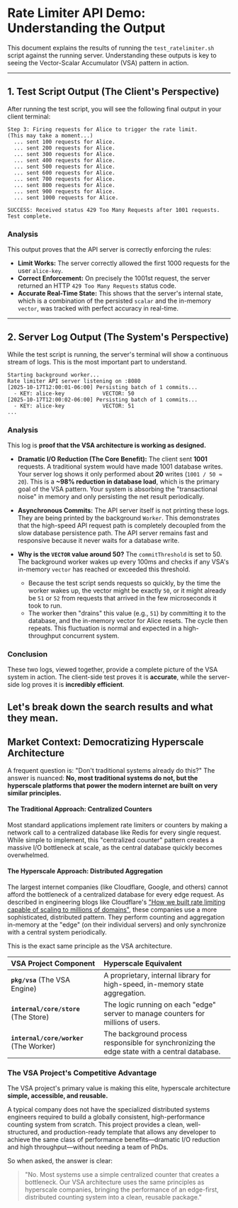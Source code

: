 # Rate Limiter API Demo: Understanding the Output

This document explains the results of running the `test_ratelimiter.sh` script against the running server. Understanding these outputs is key to seeing the Vector-Scalar Accumulator (VSA) pattern in action.

---

## 1. Test Script Output (The Client's Perspective)

After running the test script, you will see the following final output in your client terminal:

```plain text
Step 3: Firing requests for Alice to trigger the rate limit.
(This may take a moment...)
  ... sent 100 requests for Alice.
  ... sent 200 requests for Alice.
  ... sent 300 requests for Alice.
  ... sent 400 requests for Alice.
  ... sent 500 requests for Alice.
  ... sent 600 requests for Alice.
  ... sent 700 requests for Alice.
  ... sent 800 requests for Alice.
  ... sent 900 requests for Alice.
  ... sent 1000 requests for Alice.

SUCCESS: Received status 429 Too Many Requests after 1001 requests.
Test complete.
```


### Analysis

This output proves that the API server is correctly enforcing the rules:

-   **Limit Works:** The server correctly allowed the first 1000 requests for the user `alice-key`.
-   **Correct Enforcement:** On precisely the 1001st request, the server returned an HTTP `429 Too Many Requests` status code.
-   **Accurate Real-Time State:** This shows that the server's internal state, which is a combination of the persisted `scalar` and the in-memory `vector`, was tracked with perfect accuracy in real-time.

---

## 2. Server Log Output (The System's Perspective)

While the test script is running, the server's terminal will show a continuous stream of logs. This is the most important part to understand.

```plain text
Starting background worker...
Rate limiter API server listening on :8080
[2025-10-17T12:00:01-06:00] Persisting batch of 1 commits...
  - KEY: alice-key            VECTOR: 50
[2025-10-17T12:00:02-06:00] Persisting batch of 1 commits...
  - KEY: alice-key            VECTOR: 51
...
```


### Analysis

This log is **proof that the VSA architecture is working as designed.**

-   **Dramatic I/O Reduction (The Core Benefit):** The client sent **1001** requests. A traditional system would have made 1001 database writes. Your server log shows it only performed about **20** writes (`1001 / 50 ≈ 20`). This is a **~98% reduction in database load**, which is the primary goal of the VSA pattern. Your system is absorbing the "transactional noise" in memory and only persisting the net result periodically.

-   **Asynchronous Commits:** The API server itself is not printing these logs. They are being printed by the background `Worker`. This demonstrates that the high-speed API request path is completely decoupled from the slow database persistence path. The API server remains fast and responsive because it never waits for a database write.

-   **Why is the `VECTOR` value around 50?** The `commitThreshold` is set to 50. The background worker wakes up every 100ms and checks if any VSA's in-memory `vector` has reached or exceeded this threshold.
    -   Because the test script sends requests so quickly, by the time the worker wakes up, the vector might be exactly `50`, or it might already be `51` or `52` from requests that arrived in the few microseconds it took to run.
    -   The worker then "drains" this value (e.g., `51`) by committing it to the database, and the in-memory vector for Alice resets. The cycle then repeats. This fluctuation is normal and expected in a high-throughput concurrent system.

### Conclusion

These two logs, viewed together, provide a complete picture of the VSA system in action. The client-side test proves it is **accurate**, while the server-side log proves it is **incredibly efficient**.

## Let's break down the search results and what they mean.

## Market Context: Democratizing Hyperscale Architecture

A frequent question is: "Don't traditional systems already do this?" The answer is nuanced: **No, most traditional systems do not, but the hyperscale platforms that power the modern internet are built on very similar principles.**

#### The Traditional Approach: Centralized Counters

Most standard applications implement rate limiters or counters by making a network call to a centralized database like Redis for every single request. While simple to implement, this "centralized counter" pattern creates a massive I/O bottleneck at scale, as the central database quickly becomes overwhelmed.

#### The Hyperscale Approach: Distributed Aggregation

The largest internet companies (like Cloudflare, Google, and others) cannot afford the bottleneck of a centralized database for every edge request. As described in engineering blogs like Cloudflare's ["How we built rate limiting capable of scaling to millions of domains"](https://blog.cloudflare.com/counting-things-a-lot-of-different-things/), these companies use a more sophisticated, distributed pattern. They perform counting and aggregation in-memory at the "edge" (on their individual servers) and only synchronize with a central system periodically.

This is the exact same principle as the VSA architecture.

| VSA Project Component | Hyperscale Equivalent |
| :--- | :--- |
| **`pkg/vsa`** (The VSA Engine) | A proprietary, internal library for high-speed, in-memory state aggregation. |
| **`internal/core/store`** (The Store) | The logic running on each "edge" server to manage counters for millions of users. |
| **`internal/core/worker`** (The Worker) | The background process responsible for synchronizing the edge state with a central database. |

### The VSA Project's Competitive Advantage

The VSA project's primary value is making this elite, hyperscale architecture **simple, accessible, and reusable.**

A typical company does not have the specialized distributed systems engineers required to build a globally consistent, high-performance counting system from scratch. This project provides a clean, well-structured, and production-ready template that allows any developer to achieve the same class of performance benefits—dramatic I/O reduction and high throughput—without needing a team of PhDs.

So when asked, the answer is clear:

> "No. Most systems use a simple centralized counter that creates a bottleneck. Our VSA architecture uses the same principles as hyperscale companies, bringing the performance of an edge-first, distributed counting system into a clean, reusable package."